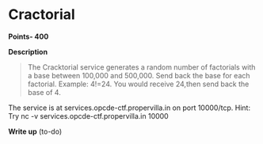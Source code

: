 # Cractorial
**Points- 400**

**Description**
  > The Cracktorial service generates a random number of factorials with a base between 100,000 and 500,000. Send back the base for each factorial.
  Example: 4!=24. You would receive 24,then send back the base of 4.
  
  The service is at services.opcde-ctf.propervilla.in on port 10000/tcp.
  Hint: Try nc -v services.opcde-ctf.propervilla.in 10000

**Write up**
(to-do)
